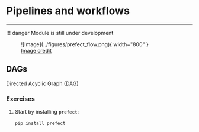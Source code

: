 # Pipelines and workflows

---

!!! danger
    Module is still under development

<figure markdown>
![Image](../figures/prefect_flow.png){ width="800" }
<figcaption> <a href="https://www.prefect.io/guide/blog/prefect-zero-to-hero/"> Image credit </a> </figcaption>
</figure>

## DAGs

Directed Acyclic Graph (DAG)

### Exercises

1. Start by installing `prefect`:

    ```bash
    pip install prefect
    ```
